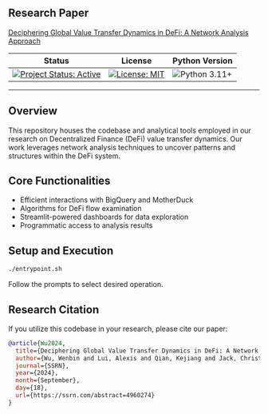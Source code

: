## Research Paper

[Deciphering Global Value Transfer Dynamics in DeFi: A Network Analysis Approach](https://papers.ssrn.com/sol3/papers.cfm?abstract_id=4960274)

| Status                                                                                                          | License                                                                                                | Python Version                                                    |
| --------------------------------------------------------------------------------------------------------------- | ------------------------------------------------------------------------------------------------------ | ----------------------------------------------------------------- |
| [![Project Status: Active](https://www.repostatus.org/badges/latest/active.svg)](https://www.repostatus.org/#active) | [![License: MIT](https://img.shields.io/badge/License-MIT-yellow.svg)](https://opensource.org/licenses/MIT) | ![Python 3.11+](https://img.shields.io/badge/python-3.11+-blue.svg) |

---

## Overview

This repository houses the codebase and analytical tools employed in our research on Decentralized Finance (DeFi) value transfer dynamics. Our work leverages network analysis techniques to uncover patterns and structures within the DeFi system.

## Core Functionalities

- Efficient interactions with BigQuery and MotherDuck
- Algorithms for DeFi flow examination
- Streamlit-powered dashboards for data exploration
- Programmatic access to analysis results

## Setup and Execution

```bash
./entrypoint.sh
```

Follow the prompts to select desired operation.

## Research Citation

If you utilize this codebase in your research, please cite our paper:

```bibtex
@article{Wu2024,
  title={Deciphering Global Value Transfer Dynamics in DeFi: A Network Analysis Approach},
  author={Wu, Wenbin and Lui, Alexis and Qian, Kejiang and Jack, Christopher and Wu, Yue and McBurney, Peter and Zhang, Bryan},
  journal={SSRN},
  year={2024},
  month={September},
  day={18},
  url={https://ssrn.com/abstract=4960274}
}
```
